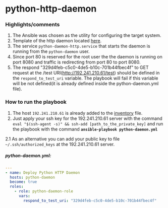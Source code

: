 # python-http-daemon
### Highlights/comments

1. The Ansible was chosen as the utility for configuring the target system.
2. Template of the http daemon located [here](python-daemon-role/templates/python-daemon-http.py.j2).
3. The service ```python-daemon-http.service``` that starts the daemon is running from the ```python-daemon``` user.
4. Since port 80 is reserved for the root user the the daemon is running on port 8080 and traffic is redirecting from port 80 to port 8080.
5. The respond "329d4feb-c5c0-4de5-b10c-701b44fbec4f" to GET request at the /test URI(http://192.241.210.61/test) should be defined in the ```respond_to_test_uri``` variable. The playbook will fail if this variable will be not defined(it is already defined inside the python-daemon.yml file).

### How to run the playbook

1. The host ```192.241.210.61``` is already added to the [inventory](inventory) file.
2. Just apply your ssh key for the 192.241.210.61 server with the command ```eval "$(ssh-agent -s)" && ssh-add [path_to_the_private_key]``` and run the playbook with the command **```ansible-playbook python-daemon.yml```**

2.1 As an alternative you can add your public key to file ```~/.ssh/authorized_keys``` at the 192.241.210.61 server.

##### python-daemon.yml:
```yaml
---
- name: Deploy Python HTTP Daemon
  hosts: python-daemon
  become: true
  roles:
    - role: python-daemon-role
      vars:
        respond_to_test_uri: "329d4feb-c5c0-4de5-b10c-701b44fbec4f"
```
